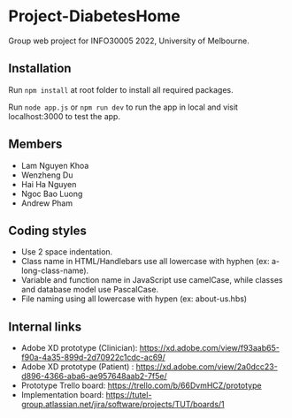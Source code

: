 # Project-DiabetesHome

Group web project for INFO30005 2022, University of Melbourne.

## Installation

Run `npm install` at root folder to install all required packages.

Run `node app.js` or `npm run dev` to run the app in local and visit localhost:3000 to test the app.

## Members

- Lam Nguyen Khoa
- Wenzheng Du
- Hai Ha Nguyen
- Ngoc Bao Luong
- Andrew Pham

## Coding styles

- Use 2 space indentation.
- Class name in HTML/Handlebars use all lowercase with hyphen (ex: a-long-class-name).
- Variable and function name in JavaScript use camelCase, while classes and database model use PascalCase.
- File naming using all lowercase with hypen (ex: about-us.hbs)

## Internal links

- Adobe XD prototype (Clinician): <https://xd.adobe.com/view/f93aab65-f90a-4a35-899d-2d70922c1cdc-ac69/>
- Adobe XD prototype (Patient) : <https://xd.adobe.com/view/2a0dcc23-d896-4366-aba6-ae957648aab2-7f5e/>
- Prototype Trello board: <https://trello.com/b/66DvmHCZ/prototype>
- Implementation board: <https://tutel-group.atlassian.net/jira/software/projects/TUT/boards/1>
